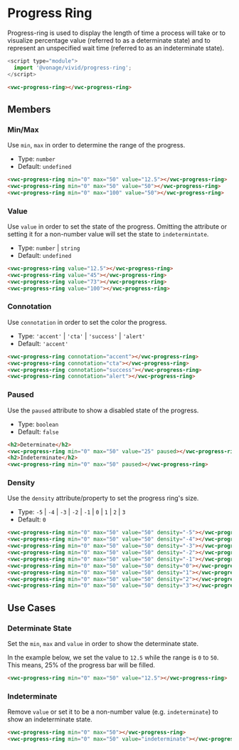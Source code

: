 # Progress Ring

Progress-ring is used to display the length of time a process will take or to visualize percentage value (referred to as a determinate state) and to represent an unspecified wait time (referred to as an indeterminate state).

```js
<script type="module">
  import '@vonage/vivid/progress-ring';
</script>
```

```html preview
<vwc-progress-ring></vwc-progress-ring>
```

## Members

### Min/Max

Use `min`, `max` in order to determine the range of the progress.

- Type: `number`
- Default: `undefined`

```html preview blocks
<vwc-progress-ring min="0" max="50" value="12.5"></vwc-progress-ring>
<vwc-progress-ring min="0" max="50" value="50"></vwc-progress-ring>
<vwc-progress-ring min="0" max="100" value="50"></vwc-progress-ring>
```

### Value

Use `value` in order to set the state of the progress. Omitting the attribute or setting it for a non-number value will set the state to `indetermintate`.

- Type: `number` | `string`
- Default: `undefined`

```html preview blocks
<vwc-progress-ring value="12.5"></vwc-progress-ring>
<vwc-progress-ring value="45"></vwc-progress-ring>
<vwc-progress-ring value="73"></vwc-progress-ring>
<vwc-progress-ring value="100"></vwc-progress-ring>
```

### Connotation

Use `connotation` in order to set the color the progress.

- Type: `'accent'` | `'cta'` | `'success'` | `'alert'`
- Default: `'accent'`

```html preview blocks
<vwc-progress-ring connotation="accent"></vwc-progress-ring>
<vwc-progress-ring connotation="cta"></vwc-progress-ring>
<vwc-progress-ring connotation="success"></vwc-progress-ring>
<vwc-progress-ring connotation="alert"></vwc-progress-ring>
```

### Paused

Use the `paused` attribute to show a disabled state of the progress.

- Type: `boolean`
- Default: `false`

```html preview blocks
<h2>Determinate</h2>
<vwc-progress-ring min="0" max="50" value="25" paused></vwc-progress-ring>
<h2>Indeterminate</h2>
<vwc-progress-ring min="0" max="50" paused></vwc-progress-ring>
```

### Density

Use the `density` attribute/property to set the progress ring's size.

- Type: `-5` | `-4` | `-3` | `-2` | `-1` | `0` | `1` | `2` | `3`
- Default: `0`

```html preview blocks
<vwc-progress-ring min="0" max="50" value="50" density="-5"></vwc-progress-ring>
<vwc-progress-ring min="0" max="50" value="50" density="-4"></vwc-progress-ring>
<vwc-progress-ring min="0" max="50" value="50" density="-3"></vwc-progress-ring>
<vwc-progress-ring min="0" max="50" value="50" density="-2"></vwc-progress-ring>
<vwc-progress-ring min="0" max="50" value="50" density="-1"></vwc-progress-ring>
<vwc-progress-ring min="0" max="50" value="50" density="0"></vwc-progress-ring>
<vwc-progress-ring min="0" max="50" value="50" density="1"></vwc-progress-ring>
<vwc-progress-ring min="0" max="50" value="50" density="2"></vwc-progress-ring>
<vwc-progress-ring min="0" max="50" value="50" density="3"></vwc-progress-ring>
```

## Use Cases

### Determinate State

Set the `min`, `max` and `value` in order to show the determinate state.

In the example below, we set the value to `12.5` while the range is `0` to `50`.  This means, 25% of the progress bar will be filled.

```html preview
<vwc-progress-ring min="0" max="50" value="12.5"></vwc-progress-ring>
```

### Indeterminate

Remove `value` or set it to be a non-number value (e.g. `indeterminate`) to show an indeterminate state.

```html preview blocks
<vwc-progress-ring min="0" max="50"></vwc-progress-ring>
<vwc-progress-ring min="0" max="50" value="indeterminate"></vwc-progress-ring>
```
